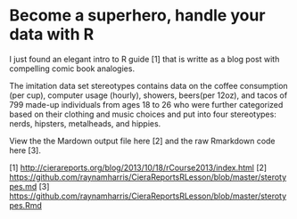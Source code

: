 # Become a superhero, handle your data with R

I just found an elegant intro to R guide [1] that is writte as a blog post with compelling comic book analogies. 

The imitation data set stereotypes contains data on the coffee consumption (per cup), computer usage (hourly), showers, beers(per 12oz), and tacos of 799 made-up individuals from ages 18 to 26 who were further categorized based on their clothing and music choices and put into four stereotypes: nerds, hipsters, metalheads, and hippies. 

View the the Mardown output file here [2] and the raw Rmarkdown code here [3].

[1] http://cierareports.org/blog/2013/10/18/rCourse2013/index.html
[2] https://github.com/raynamharris/CieraReportsRLesson/blob/master/sterotypes.md
[3] https://github.com/raynamharris/CieraReportsRLesson/blob/master/sterotypes.Rmd
